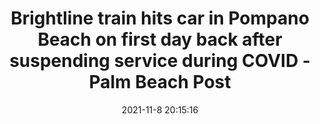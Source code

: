 ---
"title": "Brightline train hits car in Pompano Beach on first day back after suspending service during COVID - Palm Beach Post"
"date": "2021-11-8 20:15:16"
"feed_name": "GOOGLENEWSCONSTRUCTION"
"feed_website": "https://news.google.com/search?q=construction%2Bincident&hl=en-US&gl=US&ceid=US:en"
"feed_rss": "https://news.google.com/rss/search?q=construction%2Bincident&hl=en-US&gl=US&ceid=US:en"
"link": "https://www.palmbeachpost.com/story/news/local/2021/11/08/woman-child-car-hit-brightline-train-pompano-beach-first-day-service/6341845001/"
"source": "{'href': 'https://www.palmbeachpost.com', 'title': 'Palm Beach Post'}"
"file": "_posts/2021-1-1-789dd3c847a9dd16cda5666bfe26dba23ad4be7a.md"
"accident": "0"
"drilling": "0"
"dead": "0"
"injured": "0"
"arrested": "0"
"place": "unknown place"
"where": "unknown site"
"causes": "unknown"
"place_uri": "unknown place"
---